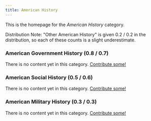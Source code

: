 ```yaml
---
title: American History
---
```


This is the homepage for the *American History* category.

Distribution Note: "Other American History" is given 0.2 / 0.2 in the distribution, so each of these counts is a slight underestimate.

### American Government History (0.8 / 0.7)

There is no content yet in this category. [Contribute some!](/contribute/index.html)

### American Social History (0.5 / 0.6)

There is no content yet in this category. [Contribute some!](/contribute/index.html)

### American Military History (0.3 / 0.3)

There is no content yet in this category. [Contribute some!](/contribute/index.html)
